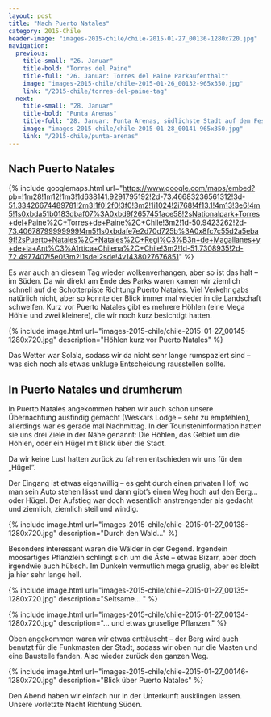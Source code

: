 ```yaml
---
layout: post
title: "Nach Puerto Natales"
category: 2015-Chile
header-image: "images-2015-chile/chile-2015-01-27_00136-1280x720.jpg"
navigation:
  previous:
    title-small: "26. Januar"
    title-bold: "Torres del Paine"
    title-full: "26. Januar: Torres del Paine Parkaufenthalt"
    image: "images-2015-chile/chile-2015-01-26_00132-965x350.jpg"
    link: "/2015-chile/torres-del-paine-tag"
  next:
    title-small: "28. Januar"
    title-bold: "Punta Arenas"
    title-full: "28. Januar: Punta Arenas, südlichste Stadt auf dem Festland"
    image: "images-2015-chile/chile-2015-01-28_00141-965x350.jpg"
    link: "/2015-chile/punta-arenas"
---
```

## Nach Puerto Natales

{% include googlemaps.html url="https://www.google.com/maps/embed?pb=!1m28!1m12!1m3!1d638141.9291795192!2d-73.46683236561312!3d-51.33426674489781!2m3!1f0!2f0!3f0!3m2!1i1024!2i768!4f13.1!4m13!3e6!4m5!1s0xbda51b0183dbaf07%3A0xbd9f2657451ace58!2sNationalpark+Torres+del+Paine%2C+Torres+de+Paine%2C+Chile!3m2!1d-50.9423262!2d-73.40678799999999!4m5!1s0xbdafe7e2d70d725b%3A0x8fc7c55d2a5eba9f!2sPuerto+Natales%2C+Natales%2C+Regi%C3%B3n+de+Magallanes+y+de+la+Ant%C3%A1rtica+Chilena%2C+Chile!3m2!1d-51.7308935!2d-72.4977407!5e0!3m2!1sde!2sde!4v1438027676851" %}

Es war auch an diesem Tag wieder wolkenverhangen, aber so ist das halt – im Süden. Da wir direkt am Ende des Parks waren kamen wir ziemlich schnell auf die Schotterpiste Richtung Puerto Natales. Viel Verkehr gabs natürlich nicht, aber so konnte der Blick immer mal wieder in die Landschaft schweifen. Kurz vor Puerto Natales gibt es mehrere Höhlen (eine Mega Höhle und zwei kleinere), die wir noch kurz besichtigt hatten.

{% include image.html url="images-2015-chile/chile-2015-01-27_00145-1280x720.jpg" description="Höhlen kurz vor Puerto Natales" %}

Das Wetter war Solala, sodass wir da nicht sehr lange rumspaziert sind – was sich noch als etwas unkluge Entscheidung rausstellen sollte.

## In Puerto Natales und drumherum

In Puerto Natales angekommen haben wir auch schon unsere Übernachtung ausfindig gemacht (Weskars Lodge – sehr zu empfehlen), allerdings war es gerade mal Nachmittag. In der Touristeninformation hatten sie uns drei Ziele in der Nähe genannt: Die Höhlen, das Gebiet um die Höhlen, oder ein Hügel mit Blick über die Stadt.

Da wir keine Lust hatten zurück zu fahren entschieden wir uns für den „Hügel“.

Der Eingang ist etwas eigenwillig – es geht durch einen privaten Hof, wo man sein Auto stehen lässt und dann gibt’s einen Weg hoch auf den Berg… oder Hügel. Der Aufstieg war doch wesentlich anstrengender als gedacht und ziemlich, ziemlich steil und windig.

{% include image.html url="images-2015-chile/chile-2015-01-27_00138-1280x720.jpg" description="Durch den Wald..." %}

Besonders interessant waren die Wälder in der Gegend. Irgendein moosartiges Pflänzlein schlingt sich um die Äste – etwas Bizarr, aber doch irgendwie auch hübsch. Im Dunkeln vermutlich mega gruslig, aber es bleibt ja hier sehr lange hell.

{% include image.html url="images-2015-chile/chile-2015-01-27_00135-1280x720.jpg" description="Seltsame... " %}

{% include image.html url="images-2015-chile/chile-2015-01-27_00134-1280x720.jpg" description="... und etwas gruselige Pflanzen." %}

Oben angekommen waren wir etwas enttäuscht – der Berg wird auch benutzt für die Funkmasten der Stadt, sodass wir oben nur die Masten und eine Baustelle fanden. Also wieder zurück den ganzen Weg.

{% include image.html url="images-2015-chile/chile-2015-01-27_00146-1280x720.jpg" description="Blick über Puerto Natales" %}

Den Abend haben wir einfach nur in der Unterkunft ausklingen lassen. Unsere vorletzte Nacht Richtung Süden.
